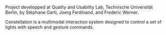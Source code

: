 Project developped at Quality and Usability Lab, Technische Universität Berlin, by Stéphane Garti, Joerg Ferdinand, and Frederic Werner.

Constellation is a multimodal interaction system designed to control a set of lights with speech and gesture commands. 
